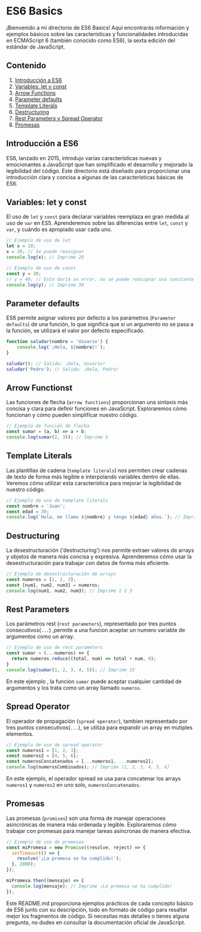 # ES6 Basics

¡Bienvenido a mi directorio de ES6 Basics! Aquí encontrarás información y ejemplos básicos sobre las características y funcionalidades introducidas en ECMAScript 6 (también conocido como ES6), la sexta edición del estándar de JavaScript.

## Contenido

1. [Introducción a ES6](#introducción-a-es6)
2. [Variables: let y const](#variables-let-y-const)
3. [Arrow Functions](#arrow-functions)
4. [Parameter defaults](#Parameter-defaults)
5. [Template Literals](#template-literals)
6. [Destructuring](#destructuring)
7. [Rest Parameters y Spread Operator](#rest-parameters-y-spread-operator)
8. [Promesas](#promesas)

## Introducción a ES6

ES6, lanzado en 2015, introdujo varias características nuevas y emocionantes a JavaScript que han simplificado el desarrollo y mejorado la legibilidad del código. Este directorio está diseñado para proporcionar una introducción clara y concisa a algunas de las características básicas de ES6.

## Variables: let y const

El uso de `let` y `const` para declarar variables reemplaza en gran medida al uso de `var` en ES5. Aprenderemos sobre las diferencias entre `let`, `const` y `var`, y cuándo es apropiado usar cada uno.

```javascript
// Ejemplo de uso de let
let x = 10;
x = 20; // Se puede reasignar
console.log(x); // Imprime 20

// Ejemplo de uso de const
const y = 30;
// y = 40; // Esto daría un error, no se puede reasignar una constante
console.log(y); // Imprime 30
```

## Parameter defaults

ES6 permite asignar valores por defecto a los parámetros (`Parameter defaults`) de una función, lo que significa que si un argumento no se pasa a la función, se utilizará el valor por defecto especificado.

```javascript
function saludar(nombre = 'Usuario') {
    console.log(`¡Hola, ${nombre}!`);
}

saludar(); // Salida: ¡Hola, Usuario!
saludar('Pedro'); // Salida: ¡Hola, Pedro!
```

## Arrow Functionst

Las funciones de flecha (`arrow functions`) proporcionan una sintaxis más concisa y clara para definir funciones en JavaScript. Exploraremos cómo funcionan y cómo pueden simplificar nuestro código.

```javascript
// Ejemplo de función de flecha
const sumar = (a, b) => a + b;
console.log(sumar(2, 3)); // Imprime 5
```

## Template Literals

Las plantillas de cadena (`template literals`) nos permiten crear cadenas de texto de forma más legible e interpolando variables dentro de ellas. Veremos cómo utilizar esta característica para mejorar la legibilidad de nuestro código.

```javascript
// Ejemplo de uso de template literals
const nombre = 'Juan';
const edad = 30;
console.log(`Hola, me llamo ${nombre} y tengo ${edad} años.`); // Imprime Hola, me llamo Juan y tengo 30 años.
```

## Destructuring

La desestructuración ('destructuring') nos permite extraer valores de arrays y objetos de manera más concisa y expresiva. Aprenderemos cómo usar la desestructuración para trabajar con datos de forma más eficiente.

```javascript
// Ejemplo de desestructuración de arrays
const numeros = [1, 2, 3];
const [num1, num2, num3] = numeros;
console.log(num1, num2, num3); // Imprime 1 2 3
```

## Rest Parameters

Los parámetros rest (`rest parameters`), representado por tres puntos consecutivos(`...`) ,permite a una funcion aceptar un numero variable de argumentos como un array.

```javascript
// Ejemplo de uso de rest parameters
const sumar = (...numeros) => {
  return numeros.reduce((total, num) => total + num, 0);
}
console.log(sumar(1, 2, 3, 4, 5)); // Imprime 15
```
En este ejemplo , la funcion `sumar` puede aceptar cualquier cantidad de argumentos y los trata como un array llamado `numeros`.

## Spread Operator

El operador de propagación (`spread operator`), tambien representado por tres puntos consecutivos(`...`), se utiliza para expandir un array en mutiples elementos.

```javascript
// Ejemplo de uso de spread operator
const numeros1 = [1, 2, 3];
const numeros2 = [4, 5, 6];
const numerosConcatenados = [...numeros1, ...numeros2];
console.log(numerosCombinados); // Imprime [1, 2, 3, 4, 5, 6]
```
En este ejemplo, el operador spread se usa para concatenar los arrays `numeros1` y `numeros2` en uno solo, `numerosConcatenados`.

## Promesas

Las promesas (`promises`) son una forma de manejar operaciones asincrónicas de manera más ordenada y legible. Exploraremos cómo trabajar con promesas para manejar tareas asíncronas de manera efectiva.

```javascript
// Ejemplo de uso de promesas
const miPromesa = new Promise((resolve, reject) => {
  setTimeout(() => {
    resolve('¡La promesa se ha cumplido!');
  }, 2000);
});

miPromesa.then((mensaje) => {
  console.log(mensaje); // Imprime ¡La promesa se ha cumplido!
});
```

Este README.md proporciona ejemplos prácticos de cada concepto básico de ES6 junto con su descripción, todo en formato de código para resaltar mejor los fragmentos de código. Si necesitas más detalles o tienes alguna pregunta, no dudes en consultar la documentación oficial de JavaScript.